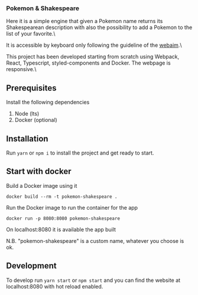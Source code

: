 ### Pokemon & Shakespeare

Here it is a simple engine that given a Pokemon name returns its Shakespearean description with also the possibility to add a Pokemon to the list of your favorite.\\

It is accessible by keyboard only following the guideline of the [webaim](https://webaim.org/techniques/keyboard/#testing).\\

This project has been developed starting from scratch using Webpack, React, Typescript, styled-components and Docker. The webpage is responsive.\\

## Prerequisites

Install the following dependencies

1. Node (lts)
2. Docker (optional)

## Installation

Run `yarn` or `npm i` to install the project and get ready to start.

## Start with docker

Build a Docker image using it

`docker build --rm -t pokemon-shakespeare .`

Run the Docker image to run the container for the app

`docker run -p 8080:8080 pokemon-shakespeare`

On localhost:8080 it is available the app built

N.B. "pokemon-shakespeare" is a custom name, whatever you choose is ok.

## Development

To develop run `yarn start` or `npm start` and you can find the website at localhost:8080 with hot reload enabled.
